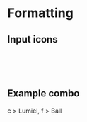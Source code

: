 # Formatting

## Input icons

<embed light><embed medium><embed heavy><embed unique>
<br/>
<embed skill><embed throw><embed block><embed dash>
<br/>
<embed d7><embed d8><embed d9>
<embed d4><embed d5><embed d6>
<embed d1><embed d2><embed d3>
<br/>
<embed d236>

## Example combo

<combo>
c<embed medium><embed medium><embed medium> > <embed heavy> Lumiel, f<embed medium> > <embed heavy> Ball
</combo>
